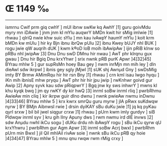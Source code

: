 # Œ 1149 ‰
---
ismrnu Cwif prm giq cwhY ] mUl ibnw swKw kq AwhY ]1] guru goivMdu
myry mn iDAwie ] jnm jnm kI mYlu auqwrY bMDn kwit hir sMig imlwie
]1] rhwau ] qIriQ nwie khw suic sYlu ] mn kau ivAwpY haumY mYlu ]
koit krm bMDn kw mUlu ] hir ky Bjn ibnu ibrQw pUlu ]2] ibnu Kwey bUJY
nhI BUK ] rogu jwie qW auqrih dUK ] kwm k®oD loB moih ibAwipAw ] ijin
pRiB kInw so pRBu nhI jwipAw ]3] Dnu Dnu swD DMnu hir nwau ] AwT phr
kIrqnu gux gwau ] Dnu hir Bgiq Dnu krxYhwr ] srix nwnk pRB purK
Apwr ]4]32]45] BYrau mhlw 5 ] gur supRsMn hoey Bau gey ] nwm
inrMjn mn mih ley ] dIn dieAwl sdw ikrpwl ] ibnis gey sgly
jMjwl ]1] sUK shj Awnµd Gny ] swDsMig imty BY Brmw AMimRqu hir hir
rsn Bny ]1] rhwau ] crn kml isau lwgo hyqu ] iKn mih ibnisE mhw
pryqu ] AwT phr hir hir jpu jwip ] rwKnhwr goivd gur Awip ]2]
Apny syvk kau sdw pRiqpwrY ] Bgq jnw ky sws inhwrY ] mwns kI khu
kyqk bwq ] jm qy rwKY dy kir hwQ ]3] inrml soBw inrml rIiq ]
pwrbRhmu AwieAw min cIiq ] kir ikrpw guir dIno dwnu ] nwnk pwieAw
nwmu inDwnu ]4]33]46] BYrau mhlw 5 ] krx kwrx smrQu guru myrw ]
jIA pRwx suKdwqw nyrw ] BY BMjn AibnwsI rwie ] drsin dyiKAY sBu duKu
jwie ]1] jq kq pyKau qyrI srxw ] bil bil jweI siqgur crxw ]1]
rhwau ] pUrn kwm imly gurdyv ] siB Pldwqw inrml syv ] kru gih lIny
Apuny dws ] rwm nwmu ird dIE invws ]2] sdw Anµdu nwhI ikCu sogu ]
dUKu drdu nh ibAwpY rogu ] sBu ikCu qyrw qU krxYhwru ] pwrbRhm gur Agm
Apwr ]3] inrml soBw Acrj bwxI ] pwrbRhm pUrn min BwxI ] jil
Qil mhIAil rivAw soie ] nwnk sBu ikCu pRB qy hoie ]4]34]47] BYrau
mhlw 5 ] mnu qnu rwqw rwm rMig crxy ]
####
